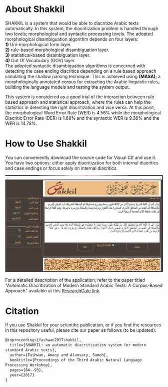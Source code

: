# **About Shakkil**

SHAKKIL is a system that would be able to diacritize Arabic texts automatically. In this system, the diacritization problem is handled through two levels; morphological and syntactic processing levels. The adopted morphological disambiguation algorithm depends on four layers:\
**1)** Uni-morphological form layer.\
**2)** rule-based morphological disambiguation layer.\
**3)** statistical-based disambiguation layer.\
**4)** Out Of Vocabulary (OOV) layer.\
The adopted syntactic disambiguation algorithms is concerned with detecting the case ending diacritics depending on a rule based approach simulating the shallow parsing technique. This is achieved using **(MASA)**; a morphologically annotated corpus for extracting the Arabic linguistic rules, building the language models and testing the system output. 

This system is considered as a good trial of the interaction between rule-based approach and statistical approach, where the rules can help the statistics in detecting the right diacritization and vice versa. At this point, the morphological Word Error Rate (WER) is 4.56% while the morphological Diacritic Error Rate (DER) is 1.88% and the syntactic WER is 9.36% and the WER is 14.78%.

# **How to Use Shakkil**
You can conveniently download the source code for Visual C# and use it. You have two options: either apply diacritization for both internal diacritics and case endings or focus solely on internal diacritics.

![Shakkil Interface](https://github.com/a-fashwan/Arabic_Automatic_Diacritization/blob/master/Shakkil.jpg)

For a detailed description of the application, refer to the paper titled "Automatic Diacritization of Modern Standard Arabic Texts: A Corpus-Based Approach" available at this [ResearchGate link](https://www.researchgate.net/publication/344209062_Automatic_Diacritization_of_Modern_Standard_Arabic_texts_a_corpus_based_approach?channel=doi&linkId=5f5bc51fa6fdcc11640a8260&showFulltext=true).

# **Citation**

If you use Shakkil for your scientific publication, or if you find the resources in this repository useful, please cite our paper as follows (to be updated):
```
@inproceedings{fashwan2017shakkil,
  title={SHAKKIL: an automatic diacritization system for modern standard Arabic texts},
  author={Fashwan, Amany and Alansary, Sameh},
  booktitle={Proceedings of the Third Arabic Natural Language Processing Workshop},
  pages={84--93},
  year={2017}
}
```
